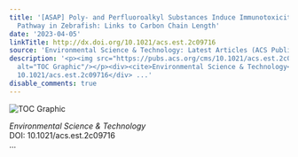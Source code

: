 ```yaml
---
title: '[ASAP] Poly- and Perfluoroalkyl Substances Induce Immunotoxicity via the TLR
  Pathway in Zebrafish: Links to Carbon Chain Length'
date: '2023-04-05'
linkTitle: http://dx.doi.org/10.1021/acs.est.2c09716
source: 'Environmental Science & Technology: Latest Articles (ACS Publications)'
description: '<p><img src="https://pubs.acs.org/cms/10.1021/acs.est.2c09716/asset/images/medium/es2c09716_0007.gif"
  alt="TOC Graphic"/></p><div><cite>Environmental Science & Technology</cite></div><div>DOI:
  10.1021/acs.est.2c09716</div> ...'
disable_comments: true
---
```

<p><img src="https://pubs.acs.org/cms/10.1021/acs.est.2c09716/asset/images/medium/es2c09716_0007.gif" alt="TOC Graphic"/></p><div><cite>Environmental Science & Technology</cite></div><div>DOI: 10.1021/acs.est.2c09716</div> ...